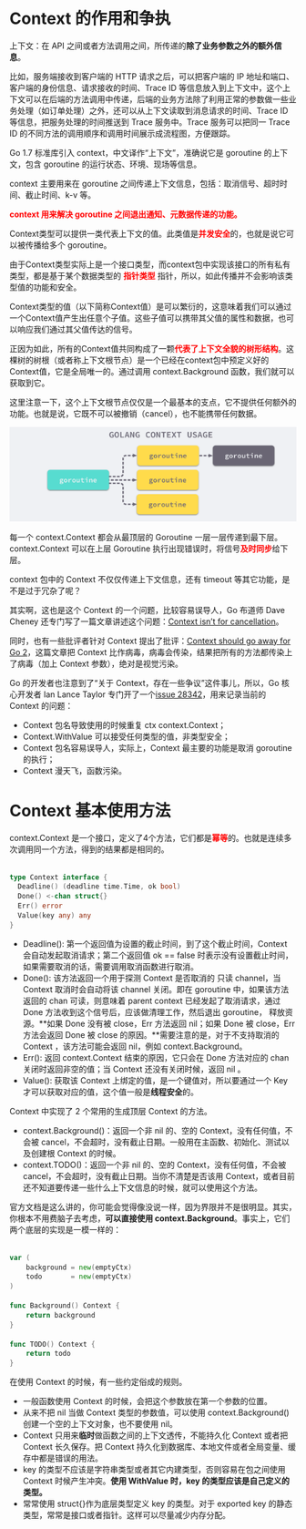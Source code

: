 # Context 的作用和争执

上下文：在 API 之间或者方法调用之间，所传递的**除了业务参数之外的额外信息**。

比如，服务端接收到客户端的 HTTP 请求之后，可以把客户端的 IP 地址和端口、客户端的身份信息、请求接收的时间、Trace ID 等信息放入到上下文中，这个上下文可以在后端的方法调用中传递，后端的业务方法除了利用正常的参数做一些业务处理（如订单处理）之外，还可以从上下文读取到消息请求的时间、Trace  ID 等信息，把服务处理的时间推送到 Trace 服务中。Trace 服务可以把同一 Trace ID 的不同方法的调用顺序和调用时间展示成流程图，方便跟踪。

Go 1.7 标准库引入 context，中文译作“上下文”，准确说它是 goroutine 的上下文，包含 goroutine 的运行状态、环境、现场等信息。

context 主要用来在 goroutine 之间传递上下文信息，包括：取消信号、超时时间、截止时间、k-v 等。

<span style="color:red;font-weight:bold;">context 用来解决 goroutine 之间退出通知、元数据传递的功能。</span>

Context类型可以提供一类代表上下文的值。此类值是<span style="color:red;font-weight:bold;">并发安全</span>的，也就是说它可以被传播给多个 goroutine。

由于Context类型实际上是一个接口类型，而context包中实现该接口的所有私有类型，都是基于某个数据类型的 <span style="color:red;font-weight:bold;">指针类型</span> 指针，所以，如此传播并不会影响该类型值的功能和安全。

Context类型的值（以下简称Context值）是可以繁衍的，这意味着我们可以通过一个Context值产生出任意个子值。这些子值可以携带其父值的属性和数据，也可以响应我们通过其父值传达的信号。

正因为如此，所有的Context值共同构成了一颗<span style="color:red;font-weight:bold;">代表了上下文全貌的树形结构</span>。这棵树的树根（或者称上下文根节点）是一个已经在context包中预定义好的Context值，它是全局唯一的。通过调用 context.Background 函数，我们就可以获取到它。

这里注意一下，这个上下文根节点仅仅是一个最基本的支点，它不提供任何额外的功能。也就是说，它既不可以被撤销（cancel），也不能携带任何数据。

![context-tree](context-tree.png)

每一个 context.Context 都会从最顶层的 Goroutine 一层一层传递到最下层。context.Context 可以在上层 Goroutine 执行出现错误时，将信号<span style="color:red;font-weight:bold;">及时同步</span>给下层。

context 包中的 Context 不仅仅传递上下文信息，还有 timeout 等其它功能，是不是过于冗杂了呢？

其实啊，这也是这个 Context 的一个问题，比较容易误导人，Go 布道师 Dave Cheney 还专门写了一篇文章讲述这个问题：[Context isn’t for cancellation](https://dave.cheney.net/2017/08/20/context-isnt-for-cancellation)。

同时，也有一些批评者针对 Context 提出了批评：[Context should go away for Go 2](https://faiface.github.io/post/context-should-go-away-go2/)，这篇文章把 Context 比作病毒，病毒会传染，结果把所有的方法都传染上了病毒（加上 Context 参数），绝对是视觉污染。

Go 的开发者也注意到了“关于 Context，存在一些争议”这件事儿，所以，Go 核心开发者 Ian Lance Taylor 专门开了一个[issue 28342](https://github.com/golang/go/issues/28342)，用来记录当前的 Context 的问题：

+ Context 包名导致使用的时候重复 ctx context.Context；
+ Context.WithValue 可以接受任何类型的值，非类型安全；
+ Context 包名容易误导人，实际上，Context 最主要的功能是取消 goroutine 的执行；
+ Context 漫天飞，函数污染。



# Context 基本使用方法

context.Context 是一个接口，定义了4个方法，它们都是<span style="color:red;font-weight:bold;">幂等</span>的。也就是连续多次调用同一个方法，得到的结果都是相同的。

```go

type Context interface {
  Deadline() (deadline time.Time, ok bool) 
  Done() <-chan struct{}
  Err() error
  Value(key any) any 
}
```

+ Deadline(): 第一个返回值为设置的截止时间，到了这个截止时间，Context 会自动发起取消请求；第二个返回值 ok == false 时表示没有设置截止时间，如果需要取消的话，需要调用取消函数进行取消。
+ Done(): 该方法返回一个用于探测 Context 是否取消的 只读 channel，当 Context 取消时会自动将该 channel 关闭。即在 goroutine 中，如果该方法返回的 chan 可读，则意味着 parent context 已经发起了取消请求，通过 Done 方法收到这个信号后，应该做清理工作，然后退出 goroutine， 释放资源。**如果 Done 没有被 close，Err 方法返回 nil；如果 Done 被 close，Err 方法会返回 Done 被 close 的原因。**需要注意的是，对于不支持取消的 Context ，该方法可能会返回 nil，例如 context.Background。
+ Err(): 返回 context.Context 结束的原因，它只会在 Done 方法对应的 chan 关闭时返回非空的值；当 Context 还没有关闭时候，返回 nil 。
+ Value():  获取该 Context 上绑定的值，是一个键值对，所以要通过一个 Key 才可以获取对应的值，这个值一般是**线程安全**的。

Context 中实现了 2 个常用的生成顶层 Context 的方法。

+ context.Background()：返回一个非 nil 的、空的 Context，没有任何值，不会被 cancel，不会超时，没有截止日期。一般用在主函数、初始化、测试以及创建根 Context 的时候。
+ context.TODO()：返回一个非 nil 的、空的 Context，没有任何值，不会被 cancel，不会超时，没有截止日期。当你不清楚是否该用 Context，或者目前还不知道要传递一些什么上下文信息的时候，就可以使用这个方法。

官方文档是这么讲的，你可能会觉得像没说一样，因为界限并不是很明显。其实，你根本不用费脑子去考虑，**可以直接使用 context.Background**。事实上，它们两个底层的实现是一模一样的：

```go

var (
    background = new(emptyCtx)
    todo       = new(emptyCtx)
)

func Background() Context {
    return background
}

func TODO() Context {
    return todo
}
```

在使用 Context 的时候，有一些约定俗成的规则。

+ 一般函数使用 Context 的时候，会把这个参数放在第一个参数的位置。
+ 从来不把 nil 当做 Context 类型的参数值，可以使用 context.Background() 创建一个空的上下文对象，也不要使用 nil。
+ Context 只用来**临时**做函数之间的上下文透传，不能持久化 Context 或者把 Context 长久保存。把 Context 持久化到数据库、本地文件或者全局变量、缓存中都是错误的用法。
+ key 的类型不应该是字符串类型或者其它内建类型，否则容易在包之间使用 Context 时候产生冲突。**使用 WithValue 时，key 的类型应该是自己定义的类型。**
+ 常常使用 struct{}作为底层类型定义 key 的类型。对于 exported key 的静态类型，常常是接口或者指针。这样可以尽量减少内存分配。